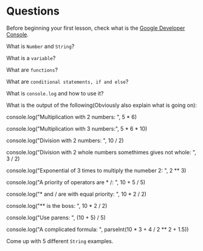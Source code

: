 # Questions

Before beginning your first lesson, check what is the [Google Developer Console][devconsole].

What is `Number` and `String`?

What is a `variable`?

What are `functions`?

What are `conditional statements, if and else`?

What is `console.log` and how to use it?

What is the output of the following(Obviously also explain what is going on):

console.log("Multiplication with 2 numbers: ", 5 * 6)

console.log("Multiplication with 3 numbers:", 5 * 6 * 10)

console.log("Division with 2 numbers: ", 10 / 2)

console.log("Division with 2 whole numbers somethimes gives not whole: ", 3 / 2)

console.log("Exponential of 3 times to multiply the numeber 2: ", 2 ** 3)

console.log("A priority of operators are * /: ", 10 + 5 / 5)

console.log("* and / are with equal priority: ", 10 * 2 / 2)

console.log("** is the boss: ", 10 * 2 / 2)

console.log("Use parens: ", (10 + 5) / 5)

console.log("A complicated formula: ", parseInt(10 * 3 + 4 / 2 ** 2 + 1.5))

Come up with 5 different `String` examples.

[devconsole]: https://developers.google.com/web/tools/chrome-devtools/console
